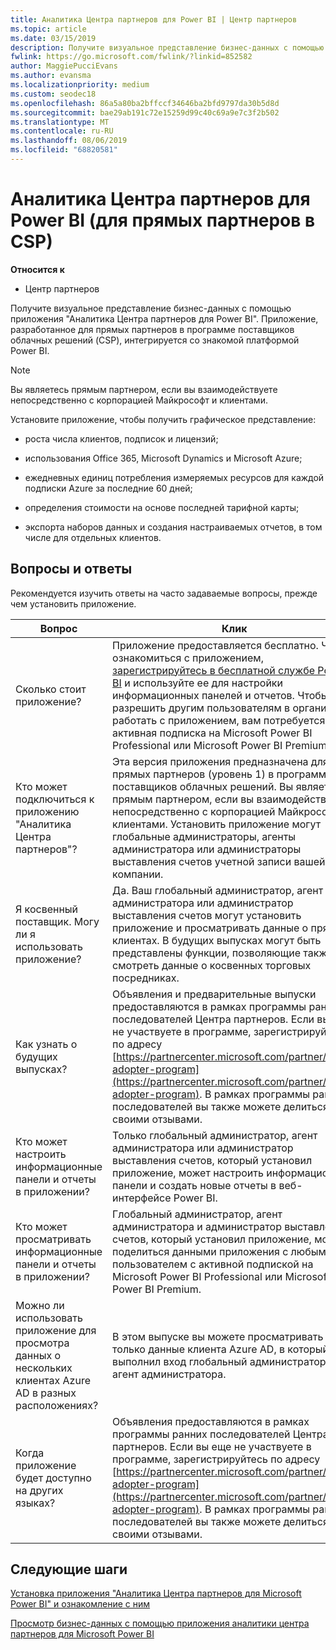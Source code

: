 ```yaml
---
title: Аналитика Центра партнеров для Power BI | Центр партнеров
ms.topic: article
ms.date: 03/15/2019
description: Получите визуальное представление бизнес-данных с помощью приложения "Аналитика Центра партнеров для Power BI".
fwlink: https://go.microsoft.com/fwlink/?linkid=852582
author: MaggiePucciEvans
ms.author: evansma
ms.localizationpriority: medium
ms.custom: seodec18
ms.openlocfilehash: 86a5a80ba2bffccf34646ba2bfd9797da30b5d8d
ms.sourcegitcommit: bae29ab191c72e15259d99c40c69a9e7c3f2b502
ms.translationtype: MT
ms.contentlocale: ru-RU
ms.lasthandoff: 08/06/2019
ms.locfileid: "68820581"
---
```

# <a name="partner-center-analytics-app-for-power-bi-direct-partners-in-csp"></a>Аналитика Центра партнеров для Power BI (для прямых партнеров в CSP)

**Относится к**

- Центр партнеров

Получите визуальное представление бизнес-данных с помощью приложения "Аналитика Центра партнеров для Power BI". Приложение, разработанное для прямых партнеров в программе поставщиков облачных решений (CSP), интегрируется со знакомой платформой Power BI. 

> [!NOTE]  
> Вы являетесь прямым партнером, если вы взаимодействуете непосредственно с корпорацией Майкрософт и клиентами. 

Установите приложение, чтобы получить графическое представление: 

-   роста числа клиентов, подписок и лицензий;

-   использования Office 365, Microsoft Dynamics и Microsoft Azure;

-   ежедневных единиц потребления измеряемых ресурсов для каждой подписки Azure за последние 60 дней;

-   определения стоимости на основе последней тарифной карты;

-   экспорта наборов данных и создания настраиваемых отчетов, в том числе для отдельных клиентов.

## <a name="frequently-asked-questions"></a>Вопросы и ответы

Рекомендуется изучить ответы на часто задаваемые вопросы, прежде чем установить приложение. 

| **Вопрос** | **Клик** |
| --- | ---------- |
| Сколько стоит приложение? | Приложение предоставляется бесплатно. Чтобы ознакомиться с приложением, [зарегистрируйтесь в бесплатной службе Power BI](https://go.microsoft.com/fwlink/p/?linkid=845347) и используйте ее для настройки информационных панелей и отчетов. Чтобы разрешить другим пользователям в организации работать с приложением, вам потребуется активная подписка на Microsoft Power BI Professional или Microsoft Power BI Premium. |
| Кто может подключиться к приложению "Аналитика Центра партнеров"? | Эта версия приложения предназначена для прямых партнеров (уровень 1) в программе поставщиков облачных решений. Вы являетесь прямым партнером, если вы взаимодействуете непосредственно с корпорацией Майкрософт и клиентами. Установить приложение могут глобальные администраторы, агенты администратора или администраторы выставления счетов учетной записи вашей компании. |
| Я косвенный поставщик. Могу ли я использовать приложение? | Да. Ваш глобальный администратор, агент администратора или администратор выставления счетов могут установить приложение и просматривать данные о прямых клиентах. В будущих выпусках могут быть представлены функции, позволяющие также смотреть данные о косвенных торговых посредниках. |
| Как узнать о будущих выпусках? | Объявления и предварительные выпуски предоставляются в рамках программы ранних последователей Центра партнеров. Если вы еще не участвуете в программе, зарегистрируйтесь по адресу [https://partnercenter.microsoft.com/partner/early-adopter-program](https://partnercenter.microsoft.com/partner/early-adopter-program). В рамках программы ранних последователей вы также можете делиться своими отзывами. |
| Кто может настроить информационные панели и отчеты в приложении? | Только глобальный администратор, агент администратора или администратор выставления счетов, который установил приложение, может настроить информационные панели и создать новые отчеты в веб-интерфейсе Power BI. |
| Кто может просматривать информационные панели и отчеты в приложении? | Глобальный администратор, агент администратора и администратор выставления счетов, который установил приложение, может поделиться данными приложения с любым пользователем с активной подпиской на Microsoft Power BI Professional или Microsoft Power BI Premium. |
| Можно ли использовать приложение для просмотра данных о нескольких клиентах Azure AD в разных расположениях? | В этом выпуске вы можете просматривать только данные клиента Azure AD, в который выполнил вход глобальный администратор или агент администратора. | 
| Когда приложение будет доступно на других языках? | Объявления предоставляются в рамках программы ранних последователей Центра партнеров. Если вы еще не участвуете в программе, зарегистрируйтесь по адресу [https://partnercenter.microsoft.com/partner/early-adopter-program](https://partnercenter.microsoft.com/partner/early-adopter-program). В рамках программы ранних последователей вы также можете делиться своими отзывами. | 



## <a name="next-steps"></a>Следующие шаги

[Установка приложения "Аналитика Центра партнеров для Microsoft Power BI" и ознакомление с ним](power-bi-app-for-direct-partners-install.md)

[Просмотр бизнес-данных с помощью приложения аналитики центра партнеров для Microsoft Power BI](power-bi-app-for-direct-partners-use.md)
